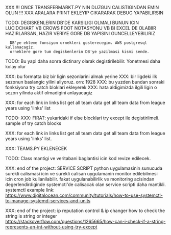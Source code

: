 
XXX !!! ONCE TRANSFERMARKT.PY NIN DUZGUN CALISTIGINDAN EMIN OLUN !!! XXX
ARALARA PRINT EKLEYIP CIKARARAK DEBUG YAPABILIRSIN

TODO: DEGISKENLERIN DB'DE KARSILIGI OLMALI
      BUNUN ICIN LUCIDCHART VB CROWS FOOT NOTASYONU VB BI EXCEL DE OLABIIR
      HAZIRLARSAN, HAZIR VERIYE GORE DB YAPISINI GUNCELLEYEBILIRIZ

      DB'ye ekleme fonsiyon ornekleri gosterecegim. AWS postgresql kullanacagiz.
      orneklere gore tum degiskenlerin DB'ye yazilmasi kismi sende.

TODO: Bu yapi daha sonra dictinary olarak degistirilebilir. Yonetmesi daha kolay olur

XXX: bu formatta biz bir ligin sezonlarini almak yerine
XXX: bir ligdeki ilk sezonun baslangic yilini aliyoruz. orn: 1928
XXX: bu yuzden bundan sonraki fonksiyona try catch bloklari ekleyerek
XXX: hata aldigimizda ilgili ligin o sezon yilinda aktif olmadigini anlayacagiz
          
XXX: for each link in links list get all team data
     get all team data from league years using 'links' list            

TODO: XXX: FIRAT: yukaridaki if else blocklari try except ile degistirilmeli.
 sample of try catch blocks

        
XXX: for each link in links list get all team data
     get all team data from league years using 'links' list.
          
XXX: TEAMS.PY EKLENECEK

TODO: Class mantigi ve veritabani baglantisi icin kod revize edilecek.

XXX: end of the project: SERVICE SCRIPT
python uygulamasinin sunucuda surekli calismasi icin 
ve surekli calisan uygulamanin monitor edilebilmesi icin
cron job kullanilabilir. fakat uygulanabilirlik ve monitoring acisindan
degerlendirdiginde systemctl'de calisacak olan service scripti daha mantikli.
systemctl example link: https://www.digitalocean.com/community/tutorials/how-to-use-systemctl-to-manage-systemd-services-and-units
    
XXX: end of the project: ip reputation control & ip changer
how to check the string is string or integer
https://stackoverflow.com/questions/1265665/how-can-i-check-if-a-string-represents-an-int-without-using-try-except
